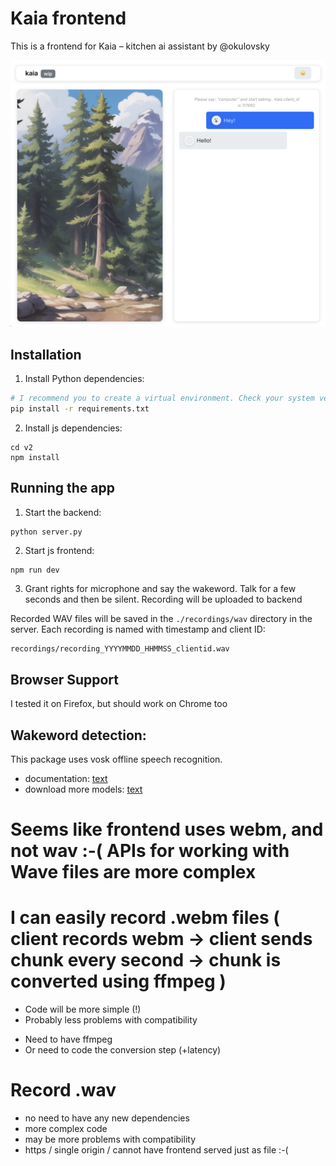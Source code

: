 # Kaia frontend

This is a frontend for Kaia – kitchen ai assistant by @okulovsky

![alt text](docs/image.png)

## Installation

1. Install Python dependencies:
```bash
# I recommend you to create a virtual environment. Check your system vendor for details 
pip install -r requirements.txt
```

2. Install js dependencies:
```
cd v2
npm install
```

## Running the app

1. Start the backend:
```bash
python server.py
```

2. Start js frontend:
```
npm run dev
```

3. Grant rights for microphone and say the wakeword. Talk for a few seconds and then be silent. Recording will be uploaded to backend 

Recorded WAV files will be saved in the `./recordings/wav` directory in the server. Each recording is named with timestamp and client ID:
```
recordings/recording_YYYYMMDD_HHMMSS_clientid.wav
```

## Browser Support

I tested it on Firefox, but should work on Chrome too


## Wakeword detection:

This package uses vosk offline speech recognition. 

- documentation: [text](https://github.com/solyarisoftware/voskJs)
- download more models: [text](https://alphacephei.com/vosk/models)



















# Seems like frontend uses webm, and not wav :-( APIs for working with Wave files are more complex 

# I can easily record .webm files ( client records webm -> client sends chunk every second -> chunk is converted using ffmpeg ) 

+ Code will be more simple (!)
+ Probably less problems with compatibility

- Need to have ffmpeg
- Or need to code the conversion step (+latency)

# Record .wav

- no need to have any new dependencies
- more complex code
- may be more problems with compatibility
- https / single origin / cannot have frontend served just as file :-(

























